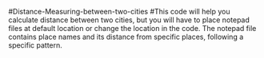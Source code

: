#Distance-Measuring-between-two-cities
#This code will help you calculate distance between two cities, but you will have to place notepad files at default location or change the location in the code. The notepad file contains place names and its distance from specific places, following a specific pattern.
